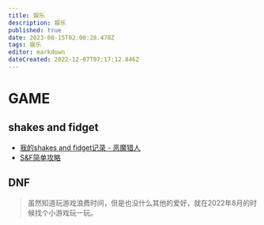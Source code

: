 ```yaml
---
title: 娱乐
description: 娱乐
published: true
date: 2023-08-15T02:00:28.478Z
tags: 娱乐
editor: markdown
dateCreated: 2022-12-07T07:17:12.846Z
---
```


# GAME
## shakes and fidget

- [我的shakes and fidget记录 - 恶魔猎人](https://xuqiudong.gitee.io/personal/#/game/shakes/)
- [S&F简单攻略](https://xuqiudong.gitee.io/personal/#/game/shakes/gonglue)

## DNF
   
 > 虽然知道玩游戏浪费时间，但是也没什么其他的爱好，就在2022年8月的时候找个小游戏玩一玩。  
 
 